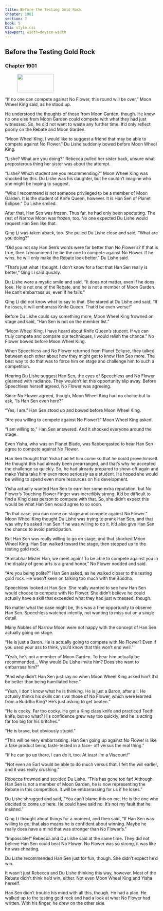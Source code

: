 ```yaml
---
title: Before the Testing Gold Rock
chapter: 1901
section: 7
book: 5
CSS: style.css
viewport: width=device-width
---
```


## Before the Testing Gold Rock

### Chapter 1901

<figure>
	<img src="../Images/gem.gif" alt="" id="gem" width="120" height="60" />
</figure>

“If no one can compete against No Flower, this round will be over,” Moon Wheel King said, as he stood up.

He understood the thoughts of those from Moon Garden, though. He knew no one else from Moon Garden could compete with what they had just witnessed. So, he did not want to waste any further time. It’d only reflect poorly on the Rebate and Moon Garden.

“Moon Wheel King, I would like to suggest a friend that may be able to compete against No Flower.” Du Lishe suddenly bowed before Moon Wheel King.

“Lishe? What are you doing?” Rebecca pulled her sister back, unsure what preposterous thing her sister was about the attempt.

“Lishe? Which student are you recommending?” Moon Wheel King was shocked by this. Du Lishe was his daughter, but he couldn’t imagine who she might be hoping to suggest.

“Who I recommend is not someone privileged to be a member of Moon Garden. It is the student of Knife Queen, however. It is Han Sen of Planet Eclipse.” Du Lishe smiled.

After that, Han Sen was frozen. Thus far, he had only been spectating. The rest of Narrow Moon was frozen, too. No one expected Du Lishe would request Han Sen like that.

Qing Li was taken aback, too. She pulled Du Lishe close and said, “What are you doing?”

“Did you not say Han Sen’s words were far better than No Flower’s? If that is true, then I recommend he be the one to compete against No Flower. If he wins, he will only make the Rebate look better,” Du Lishe said.

“That’s just what I thought. I don’t know for a fact that Han Sen really is better,” Qing Li said quickly.

Du Lishe wore a mystic smile and said, “It does not matter, even if he does lose. He is not one of the Rebate, and he is not a member of Moon Garden. He can’t embarrass us, even if he fails.”

Qing Li did not know what to say to that. She stared at Du Lishe and said, “If he loses, it will embarrass Knife Queen. That’d be even worse!”

Before Du Lishe could say something more, Moon Wheel King frowned on stage and said, “Han Sen is not on the member list.”

“Moon Wheel King, I have heard about Knife Queen’s student. If we can truly compete and compare our techniques, I would relish the chance.” No Flower bowed before Moon Wheel King.

When Speechless and No Flower returned from Planet Eclipse, they talked between each other about how they might get to know Han Sen more. The best way to do that was to force him on stage and challenge him to such a competition.

Hearing Du Lishe suggest Han Sen, the eyes of Speechless and No Flower gleamed with radiance. They wouldn’t let this opportunity slip away. Before Speechless herself agreed, No Flower was agreeing.

Since No Flower agreed, though, Moon Wheel King had no choice but to ask, “Is Han Sen even here?”

“Yes, I am.” Han Sen stood up and bowed before Moon Wheel King.

“Are you willing to compete against No Flower?” Moon Wheel King asked.

“I am willing to,” Han Sen answered. And it shocked everyone around the stage.

Even Yisha, who was on Planet Blade, was flabbergasted to hear Han Sen agree to compete against No Flower.

Han Sen thought that Yisha had let him come so that he could prove himself. He thought this had already been prearranged, and that’s why he accepted the challenge so quickly. So, he had already prepared to show-off again and make Yisha take him even more seriously as a student. He hoped she would be willing to spend even more resources on his development.

Yisha actually wanted Han Sen to earn her some extra reputation, but No Flower’s Touching Flower Finger was incredibly strong. It’d be difficult to find a King class person to compete with that. So, she didn’t expect this would be what Han Sen would agree to so soon.

“In that case, you can come on stage and compete against No Flower.” Moon Wheel King thought Du Lishe was trying to prank Han Sen, and that was why he asked Han Sen if he was willing to do it. It’d also give Han Sen the chance to avoid participation.

But Han Sen was really willing to go on stage, and that shocked Moon Wheel King. Han Sen walked toward the stage, then stepped up to the testing gold rock.

“Amitabha! Mister Han, we meet again! To be able to compete against you in the display of geno arts is a grand honor,” No Flower nodded and said.

“Are you being polite?” Han Sen asked, as he walked closer to the testing gold rock. He wasn’t keen on talking too much with the Buddha.

Speechless looked at Han Sen. She really wanted to see how Han Sen would choose to compete with No Flower. She didn’t believe he could actually have a skill that exceeded what they had just witnessed, though.

No matter what the case might be, this was a fine opportunity to observe Han Sen. Speechless watched intently, not wanting to miss out on a single detail.

Many Nobles of Narrow Moon were not happy with the concept of Han Sen actually going on stage.

“He is just a Baron. He is actually going to compete with No Flower? Even if you used your ass to think, you’d know that this won’t end well.”

“Yeah, he’s not a member of Moon Garden. To hear him actually be recommended… Why would Du Lishe invite him? Does she want to embarrass him?”

“And why didn’t Han Sen just say no when Moon Wheel King asked him? It’d be better than being humiliated here.”

“Yeah, I don’t know what he is thinking. He is just a Baron, after all. He actually thinks his skills can rival those of No Flower, which were learned from a Buddha King? He’s just asking to get beaten.”

“He is cocky. Far too cocky. He got a King class knife and practiced Teeth knife, but so what? His confidence grew way too quickly, and he is acting far too big for his britches.”

“He is brave, but obviously stupid.”

“This will be very embarrassing. Han Sen going up against No Flower is like a fake product being taste-tested in a face- off versus the real thing.”

“If he can go up there, I can do it, too. At least I’m a Viscount!”

“Not even an Earl would be able to do much versus that. I felt the will earlier, and it was really crushing.”

Rebecca frowned and scolded Du Lishe. “This has gone too far! Although Han Sen is not a member of Moon Garden, he is now representing the Rebate in this competition. It will be embarrassing for us if he loses.”

Du Lishe shrugged and said, “You can’t blame this on me. He is the one who decided to come up here. He could have said no. It’s not my fault that he insisted.”

Qing Li thought about things for a moment, and then said, “If Han Sen was willing to go, that also means he is confident about winning. Maybe he really does have a mind that was stronger than No Flower’s.”

“Impossible!” Rebecca and Du Lishe said at the same time. They did not believe Han Sen could beat No Flower. No Flower was so strong, it was like he was cheating.

Du Lishe recommended Han Sen just for fun, though. She didn’t expect he’d win.

It wasn’t just Rebecca and Du Lishe thinking this way, however. Most of the Rebate didn’t think he’d win, either. Not even Moon Wheel King and Yisha herself.

Han Sen didn’t trouble his mind with all this, though. He had a plan. He walked up to the testing gold rock and had a look at what No Flower had written. With his finger, he drew on the other side.
